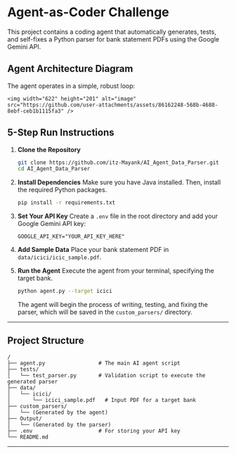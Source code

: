 # Agent-as-Coder Challenge

This project contains a coding agent that automatically generates, tests, and self-fixes a Python parser for bank statement PDFs using the Google Gemini API.

## Agent Architecture Diagram

The agent operates in a simple, robust loop:

`<img width="622" height="201" alt="image" src="https://github.com/user-attachments/assets/86162248-568b-4688-8ebf-ceb1b1115fa3" />`

## 5-Step Run Instructions

1.  **Clone the Repository**
    ```bash
    git clone https://github.com/itz-Mayank/AI_Agent_Data_Parser.git
    cd AI_Agent_Data_Parser
    ```

2.  **Install Dependencies**
    Make sure you have Java installed. Then, install the required Python packages.
    ```bash
    pip install -r requirements.txt
    ```

3.  **Set Your API Key**
    Create a `.env` file in the root directory and add your Google Gemini API key:
    ```
    GOOGLE_API_KEY="YOUR_API_KEY_HERE"
    ```

4.  **Add Sample Data**
    Place your bank statement PDF in `data/icici/icic_sample.pdf`.

5.  **Run the Agent**
    Execute the agent from your terminal, specifying the target bank.
    ```bash
    python agent.py --target icici
    ```
    The agent will begin the process of writing, testing, and fixing the parser, which will be saved in the `custom_parsers/` directory.
---

## Project Structure
```
/
├── agent.py                 # The main AI agent script
├── tests/
│   └── test_parser.py       # Validation script to execute the generated parser
├── data/
│   └── icici/
│       └── icici_sample.pdf   # Input PDF for a target bank
├── custom_parsers/
│   └── (Generated by the agent)
├── Output/
│   └── (Generated by the parser)
├── .env                     # For storing your API key
└── README.md
```
---
